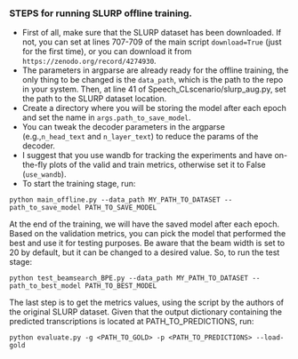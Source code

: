 ### STEPS for running SLURP offline training.

- First of all, make sure that the SLURP dataset has been downloaded. If not, you can set at lines 707-709 of the main script `download=True` (just for the first time), or you can download it from `https://zenodo.org/record/4274930`.
- The parameters in argparse are already ready for the offline training, the only thing to be changed is the `data_path`, which is the path to the repo in your system. Then, at line 41 of Speech_CLscenario/slurp_aug.py, set the path to the SLURP dataset location. 
- Create a directory where you will be storing the model after each epoch and set the name in `args.path_to_save_model`. 
- You can tweak the decoder parameters in the argparse (e.g.,`n_head_text` and `n_layer_text`) to reduce the params of the decoder.
- I suggest that you use wandb for tracking the experiments and have on-the-fly plots of the valid and train metrics, otherwise set it to False (`use_wandb`).
- To start the training stage, run:
```
python main_offline.py --data_path MY_PATH_TO_DATASET --path_to_save_model PATH_TO_SAVE_MODEL 
```


At the end of the training, we will have the saved model after each epoch. Based on the validation metrics, you can pick the model that performed the best and use it for testing purposes. Be aware that the beam width is set to 20 by default, but it can be changed to a desired value. So, to run the test stage:

```
python test_beamsearch_BPE.py --data_path MY_PATH_TO_DATASET --path_to_best_model PATH_TO_BEST_MODEL 
```

The last step is to get the metrics values, using the script by the authors of the original SLURP dataset. Given that the output dictionary containing the predicted transcriptions is located at PATH_TO_PREDICTIONS, run: 
```
python evaluate.py -g <PATH_TO_GOLD> -p <PATH_TO_PREDICTIONS> --load-gold
```
